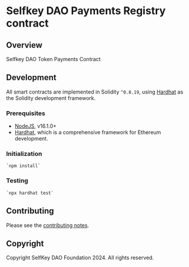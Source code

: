 # Selfkey DAO Payments Registry contract

## Overview
Selfkey DAO Token Payments Contract

## Development

All smart contracts are implemented in Solidity `^0.8.19`, using [Hardhat](https://hardhat.org/) as the Solidity development framework.

### Prerequisites

* [NodeJS](htps://nodejs.org), v16.1.0+
* [Hardhat](https://hardhat.org/), which is a comprehensive framework for Ethereum development.

### Initialization

    `npm install`

### Testing

    `npx hardhat test`

## Contributing
Please see the [contributing notes](CONTRIBUTING.md).

## Copyright
Copyright SelfKey DAO Foundation 2024. All rights reserved.
